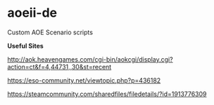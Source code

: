 # aoeii-de
Custom AOE Scenario scripts


**Useful Sites**

http://aok.heavengames.com/cgi-bin/aokcgi/display.cgi?action=ct&f=4,44731,,30&st=recent

https://eso-community.net/viewtopic.php?p=436182

https://steamcommunity.com/sharedfiles/filedetails/?id=1913776309


